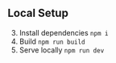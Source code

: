 ## Local Setup
3. Install dependencies `npm i`
4. Build `npm run build`
5. Serve locally `npm run dev`
